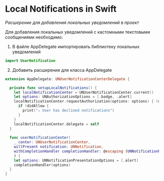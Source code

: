 # Local Notifications in Swift
_Расшерение для добавления локальных уведомлений в проект_

Для добавления локальных уведомлений с кастомными текстовыми сообщениями необходимо:

1. В файле AppDelegate импортировать библиотеку локальных уведомлений

```swift
import UserNotification
```

2. Добавить расширение для класса AppDelegate
```swift
extension AppDelegate: UNUserNotificationCenterDelegate {

  private func setupLocalNotifications() {
    let localNotificationCenter = UNUserNotificationCenter.current()
    let options: UNAuthorizationOptions = [.badge, .alert]
    localNotificationCenter.requestAuthorization(options: options) { (didAllow, error) in
      if !didAllow {
        print("⚠️ User has declined notifications")
      }
    }
    localNotificationCenter.delegate = self
  }
  
  func userNotificationCenter(
    _ center: UNUserNotificationCenter,
    willPresent notification: UNNotification,
    withCompletionHandler completionHandler: @escaping (UNNotificationPresentationOptions) -> Void
    ) {
    let options: UNNotificationPresentationOptions = [.alert]
    completionHandler(options)
  }
}
```
